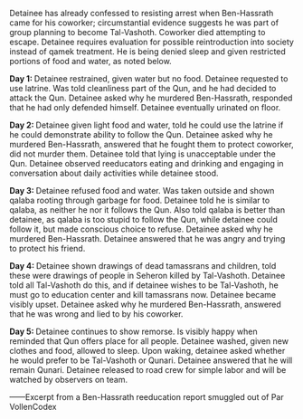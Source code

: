 Detainee has already confessed to resisting arrest when Ben-Hassrath came for his coworker; circumstantial evidence suggests he was part of group planning to become Tal-Vashoth. Coworker died attempting to escape. Detainee requires evaluation for possible reintroduction into society instead of qamek treatment. He is being denied sleep and given restricted portions of food and water, as noted below.

<b> Day 1: </b> Detainee restrained, given water but no food. Detainee requested to use latrine. Was told cleanliness part of the Qun, and he had decided to attack the Qun. Detainee asked why he murdered Ben-Hassrath, responded that he had only defended himself. Detainee eventually urinated on floor.

<b> Day 2: </b> Detainee given light food and water, told he could use the latrine if he could demonstrate ability to follow the Qun. Detainee asked why he murdered Ben-Hassrath, answered that he fought them to protect coworker, did not murder them. Detainee told that lying is unacceptable under the Qun. Detainee observed reeducators eating and drinking and engaging in conversation about daily activities while detainee stood.

<b> Day 3: </b> Detainee refused food and water. Was taken outside and shown qalaba rooting through garbage for food. Detainee told he is similar to qalaba, as neither he nor it follows the Qun. Also told qalaba is better than detainee, as qalaba is too stupid to follow the Qun, while detainee could follow it, but made conscious choice to refuse. Detainee asked why he murdered Ben-Hassrath. Detainee answered that he was angry and trying to protect his friend.

<b> Day 4: </b> Detainee shown drawings of dead tamassrans and children, told these were drawings of people in Seheron killed by Tal-Vashoth. Detainee told all Tal-Vashoth do this, and if detainee wishes to be Tal-Vashoth, he must go to education center and kill tamassrans now. Detainee became visibly upset. Detainee asked why he murdered Ben-Hassrath, answered that he was wrong and lied to by his coworker.

<b> Day 5: </b> Detainee continues to show remorse. Is visibly happy when reminded that Qun offers place for all people. Detainee washed, given new clothes and food, allowed to sleep. Upon waking, detainee asked whether he would prefer to be Tal-Vashoth or Qunari. Detainee answered that he will remain Qunari. Detainee released to road crew for simple labor and will be watched by observers on team.

——Excerpt from a Ben-Hassrath reeducation report smuggled out of Par VollenCodex
